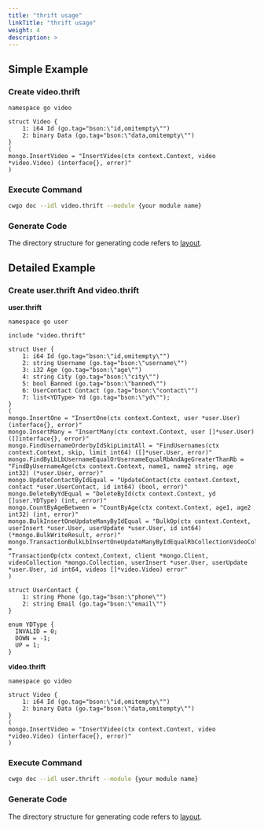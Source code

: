 ```yaml
---
title: "thrift usage"
linkTitle: "thrift usage"
weight: 4
description: >
---
```


## Simple Example

### Create video.thrift

```thrift
namespace go video

struct Video {
    1: i64 Id (go.tag="bson:\"id,omitempty\"")
    2: binary Data (go.tag="bson:\"data,omitempty\"")
}
(
mongo.InsertVideo = "InsertVideo(ctx context.Context, video *video.Video) (interface{}, error)"
)
```

### Execute Command

```sh
cwgo doc --idl video.thrift --module {your module name}
```

### Generate Code

The directory structure for generating code refers to [layout](/docs/cwgo/tutorials/doc/layout/).

## Detailed Example

### Create user.thrift And video.thrift

**user.thrift**

```thrift
namespace go user

include "video.thrift"

struct User {
    1: i64 Id (go.tag="bson:\"id,omitempty\"")
    2: string Username (go.tag="bson:\"username\"")
    3: i32 Age (go.tag="bson:\"age\"")
    4: string City (go.tag="bson:\"city\"")
    5: bool Banned (go.tag="bson:\"banned\"")
    6: UserContact Contact (go.tag="bson:\"contact\"")
    7: list<YDType> Yd (go.tag="bson:\"yd\"");
}
(
mongo.InsertOne = "InsertOne(ctx context.Context, user *user.User) (interface{}, error)"
mongo.InsertMany = "InsertMany(ctx context.Context, user []*user.User) ([]interface{}, error)"
mongo.FindUsernameOrderbyIdSkipLimitAll = "FindUsernames(ctx context.Context, skip, limit int64) ([]*user.User, error)"
mongo.FindByLbLbUsernameEqualOrUsernameEqualRbAndAgeGreaterThanRb = "FindByUsernameAge(ctx context.Context, name1, name2 string, age int32) (*user.User, error)"
mongo.UpdateContactByIdEqual = "UpdateContact(ctx context.Context, contact *user.UserContact, id int64) (bool, error)"
mongo.DeleteByYdEqual = "DeleteById(ctx context.Context, yd []user.YDType) (int, error)"
mongo.CountByAgeBetween = "CountByAge(ctx context.Context, age1, age2 int32) (int, error)"
mongo.BulkInsertOneUpdateManyByIdEqual = "BulkOp(ctx context.Context, userInsert *user.User, userUpdate *user.User, id int64) (*mongo.BulkWriteResult, error)"
mongo.TransactionBulkLbInsertOneUpdateManyByIdEqualRbCollectionVideoCollectionInsertManyVideos =
"TransactionOp(ctx context.Context, client *mongo.Client, videoCollection *mongo.Collection, userInsert *user.User, userUpdate *user.User, id int64, videos []*video.Video) error"
)

struct UserContact {
    1: string Phone (go.tag="bson:\"phone\"")
    2: string Email (go.tag="bson:\"email\"")
}

enum YDType {
  INVALID = 0;
  DOWN = -1;
  UP = 1;
}
```

**video.thrift**

```thrift
namespace go video

struct Video {
    1: i64 Id (go.tag="bson:\"id,omitempty\"")
    2: binary Data (go.tag="bson:\"data,omitempty\"")
}
(
mongo.InsertVideo = "InsertVideo(ctx context.Context, video *video.Video) (interface{}, error)"
)
```

### Execute Command

```sh
cwgo doc --idl user.thrift --module {your module name}
```

### Generate Code

The directory structure for generating code refers to [layout](/docs/cwgo/tutorials/doc/layout/).
